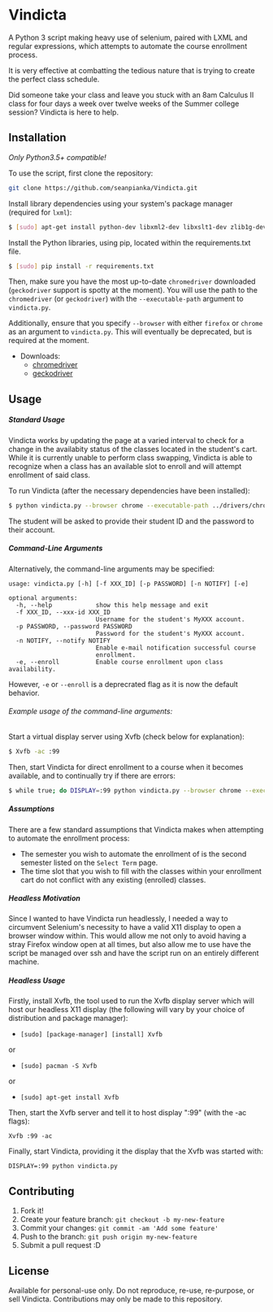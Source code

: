 # Vindicta

A Python 3 script making heavy use of selenium, paired with LXML and regular 
expressions, which attempts to automate the course enrollment process. 

It is very effective at combatting the tedious nature that is trying to create the
perfect class schedule.

 Did someone take your class and leave you stuck with an 8am Calculus II class for four days a week over twelve weeks of the Summer college session? Vindicta is here to help.

## Installation

*Only Python3.5+ compatible!*

To use the script, first clone the repository:

```bash
git clone https://github.com/seanpianka/Vindicta.git
```

Install library dependencies using your system's package manager (required for `lxml`):

```bash
$ [sudo] apt-get install python-dev libxml2-dev libxslt1-dev zlib1g-dev
```

Install the Python libraries, using pip, located within the requirements.txt file.

```bash
$ [sudo] pip install -r requirements.txt
```

Then, make sure you have the most up-to-date `chromedriver` downloaded (`geckodriver` support is spotty at the moment). You will use the path to the `chromedriver` (or `geckodriver`) with the `--executable-path` argument to `vindicta.py`.

Additionally, ensure that you specify `--browser` with either `firefox` or `chrome` as an argument to `vindicta.py`. This will eventually be deprecated, but is required at the moment.

* Downloads:
    * [chromedriver](https://sites.google.com/a/chromium.org/chromedriver/)
    * [geckodriver](https://github.com/mozilla/geckodriver/releases)

## Usage

##### Standard Usage

Vindicta works by updating the page at a varied interval to check for a change
in the availabity status of the classes located in the student's cart. While it
is currently unable to perform class swapping, Vindicta is able to recognize
when a class has an available slot to enroll and will attempt enrollment of
said class.

To run Vindicta (after the necessary dependencies have been installed):
```bash
$ python vindicta.py --browser chrome --executable-path ../drivers/chromedriver --xxx-id 'abc123' --password 'hunter2'
```

The student will be asked to provide their student ID and the password to their
account.

##### Command-Line Arguments

Alternatively, the command-line arguments may be specified:

```
usage: vindicta.py [-h] [-f XXX_ID] [-p PASSWORD] [-n NOTIFY] [-e]

optional arguments:
  -h, --help            show this help message and exit
  -f XXX_ID, --xxx-id XXX_ID
                        Username for the student's MyXXX account.
  -p PASSWORD, --password PASSWORD
                        Password for the student's MyXXX account.
  -n NOTIFY, --notify NOTIFY
                        Enable e-mail notification successful course
                        enrollment.
  -e, --enroll          Enable course enrollment upon class availability.
```

However, `-e` or `--enroll` is a deprecrated flag as it is now the default behavior.

###### Example usage of the command-line arguments:

Start a virtual display server using Xvfb (check below for explanation):

```bash
$ Xvfb -ac :99
```

Then, start Vindicta for direct enrollment to a course when it becomes available, and to continually try if there are errors: 

```bash
$ while true; do DISPLAY=:99 python vindicta.py --browser chrome --executable-path ../drivers/chromedriver --xxx-id 'abc123' --password 'hunter2'; done
```


##### Assumptions

There are a few standard assumptions that Vindicta makes when attempting to
automate the enrollment process:
* The semester you wish to automate the enrollment of is the second semester
listed on the `Select Term` page.
* The time slot that you wish to fill with the classes within your enrollment
cart do not conflict with any existing (enrolled) classes.


##### Headless Motivation

Since I wanted to have Vindicta run headlessly, I needed a way to circumvent
Selenium's necessity to have a valid X11 display to open a browser window
within. This would allow me not only to avoid having a stray Firefox window
open at all times, but also allow me to use have the script be managed over ssh
and have the script run on an entirely different machine.

##### Headless Usage

Firstly, install Xvfb, the tool used to run the Xvfb display server which will
host our headless X11 display (the following will vary by your choice of
distribution and package manager):

* `[sudo] [package-manager] [install] Xvfb`

or

* `[sudo] pacman -S Xvfb`

or

* `[sudo] apt-get install Xvfb`

Then, start the Xvfb server and tell it to host display ":99" (with the -ac flags):

`Xvfb :99 -ac`

Finally, start Vindicta, providing it the display that the Xvfb was started with:

`DISPLAY=:99 python vindicta.py`

## Contributing

1. Fork it!
2. Create your feature branch: `git checkout -b my-new-feature`
3. Commit your changes: `git commit -am 'Add some feature'`
4. Push to the branch: `git push origin my-new-feature`
5. Submit a pull request :D

## License

Available for personal-use only. Do not reproduce, re-use, re-purpose, or sell
Vindicta. Contributions may only be made to this repository.
